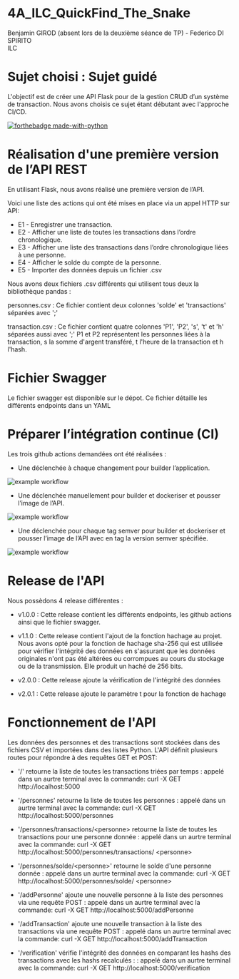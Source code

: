 # 4A_ILC_QuickFind_The_Snake
Benjamin GIROD (absent lors de la deuxième séance de TP) - Federico DI SPIRITO  
ILC

# Sujet choisi : Sujet guidé 

L'objectif est de créer une API Flask pour de la gestion CRUD d’un système de transaction. Nous avons choisis ce sujet étant débutant avec l'approche CI/CD.

[![forthebadge made-with-python](http://ForTheBadge.com/images/badges/made-with-python.svg)](https://www.python.org/)

# Réalisation d'une première version de l’API REST  

En utilisant Flask, nous avons réalisé une première version de l’API.  
  
Voici une liste des actions qui ont été mises en place via un appel HTTP sur API:
* E1 - Enregistrer une transaction.
* E2 - Afficher une liste de toutes les transactions dans l’ordre chronologique.
* E3 - Afficher une liste des transactions dans l’ordre chronologique liées à une personne.
* E4 - Afficher le solde du compte de la personne.
* E5 - Importer des données depuis un fichier .csv

Nous avons deux fichiers .csv différents qui utilisent tous deux la bibliothèque pandas : 

personnes.csv : Ce fichier contient deux colonnes 'solde' et 'transactions' séparées avec ';' 

transaction.csv : Ce fichier contient quatre colonnes 'P1', 'P2', 's', 't' et 'h' séparées aussi avec ';' P1 et P2 représentent les personnes liées à la transaction, s la somme d'argent transféré, t l'heure de la transaction et h l'hash.

# Fichier Swagger
  
Le fichier swagger est disponible sur le dépot. Ce fichier détaille les différents endpoints dans un YAML

# Préparer l’intégration continue (CI)

Les trois github actions demandées ont été réalisées :

* Une déclenchée à chaque changement pour builder l’application. 

![example workflow](https://github.com/Tebenj/4A_ILC_QuickFind_The_Snake/actions/workflows/build_application.yml/badge.svg)

* Une déclenchée manuellement pour builder et dockeriser et pousser l’image de l’API.

![example workflow](https://github.com/Tebenj/4A_ILC_QuickFind_The_Snake/actions/workflows/Docker_push_GCR.yml/badge.svg)

* Une déclenchée pour chaque tag semver pour builder et dockeriser et pousser l’image de l’API avec en tag la version semver spécifiée.

![example workflow](https://github.com/Tebenj/4A_ILC_QuickFind_The_Snake/actions/workflows/Docker_push_semver.yml/badge.svg)

# Release de l'API 

Nous possèdons 4 release différentes : 

* v1.0.0 : Cette release contient les différents endpoints, les github actions ainsi que le fichier swagger.

* v1.1.0 : Cette release contient l'ajout de la fonction hachage au projet. Nous avons opté pour la fonction de hachage sha-256 qui est utilisée pour vérifier l'intégrité des données en s'assurant que les données originales n'ont pas été altérées ou corrompues au cours du stockage ou de la transmission. Elle produit un haché de 256 bits.

* v2.0.0 : Cette release ajoute la vérification de l'intégrité des données

* v2.0.1 : Cette release ajoute le paramètre t pour la fonction de hachage 

# Fonctionnement de l'API 

Les données des personnes et des transactions sont stockées dans des fichiers CSV et importées dans des listes Python. L'API définit plusieurs routes pour répondre à des requêtes GET et POST:

* '/' retourne la liste de toutes les transactions triées par temps : appelé dans un aurtre terminal avec la commande: curl -X GET http://localhost:5000

* '/personnes' retourne la liste de toutes les personnes : appelé dans un aurtre terminal avec la commande: curl -X GET http://localhost:5000/personnes

* '/personnes/transactions/&lt;personne&gt; retourne la liste de toutes les transactions pour une personne donnée : appelé dans un aurtre terminal avec la commande: curl -X GET http://localhost:5000/personnes/transactions/ &lt;personne&gt;

 * '/personnes/solde/&lt;personne&gt;' retourne le solde d'une personne donnée : appelé dans un aurtre terminal avec la commande: curl -X GET http://localhost:5000/personnes/solde/ &lt;personne&gt;

 * '/addPersonne' ajoute une nouvelle personne à la liste des personnes via une requête POST : appelé dans un aurtre terminal avec la commande: curl -X GET http://localhost:5000/addPersonne

* '/addTransaction' ajoute une nouvelle transaction à la liste des transactions via une requête POST : appelé dans un aurtre terminal avec la commande: curl -X GET http://localhost:5000/addTransaction

* '/verification' vérifie l'intégrité des données en comparant les hashs des transactions avec les hashs recalculés : : appelé dans un aurtre terminal avec la commande: curl -X GET http://localhost:5000/verification
  
  
